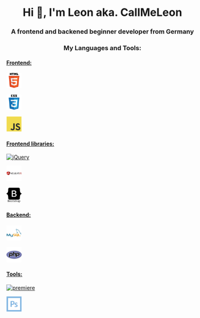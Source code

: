 <h1 align="center">Hi 👋, I'm Leon aka. CallMeLeon</h1>
<h3 align="center">A frontend and backened beginner developer from Germany</h3>

<h3 align="center">My Languages and Tools:</h3>
<u><h4>Frontend:</h4></u>

<span>
<a href="https://www.w3.org/html/" target="_blank" rel="noreferrer"> <img src="https://raw.githubusercontent.com/devicons/devicon/master/icons/html5/html5-original-wordmark.svg" alt="html5" width="40" height="40"/> </a> 

<a href="https://www.w3schools.com/css/" target="_blank" rel="noreferrer"> <img src="https://raw.githubusercontent.com/devicons/devicon/master/icons/css3/css3-original-wordmark.svg" alt="css3" width="40" height="40"/> </a> 

<a href="https://developer.mozilla.org/en-US/docs/Web/JavaScript" target="_blank" rel="noreferrer"> <img src="https://raw.githubusercontent.com/devicons/devicon/master/icons/javascript/javascript-original.svg" alt="javascript" width="40" height="40"/> </a>
</span>

<u><h4 >Frontend libraries:</h4></u> 

<a href="https://jquery.com/" target="_blank" rel="noreferrer"> <img src="https://www.logolynx.com/images/logolynx/2c/2c196cd4d023478f6306dfca28f6ff5f.png" alt="jQuery" width="40" height="40"/> </a> 

<a href="https://angular.io" target="_blank" rel="noreferrer"> <img src="https://raw.githubusercontent.com/devicons/devicon/master/icons/angularjs/angularjs-original-wordmark.svg" alt="angularjs" width="40" height="40"/> </a> 

<a href="https://getbootstrap.com" target="_blank" rel="noreferrer"> <img src="https://raw.githubusercontent.com/devicons/devicon/master/icons/bootstrap/bootstrap-plain-wordmark.svg" alt="bootstrap" width="40" height="40"/> </a>

<u><h4>Backend:</h4></u>


<a href="https://www.mysql.com/" target="_blank" rel="noreferrer"> <img src="https://raw.githubusercontent.com/devicons/devicon/master/icons/mysql/mysql-original-wordmark.svg" alt="mysql" width="40" height="40"/> </a> 

<a href="https://www.php.net" target="_blank" rel="noreferrer"> <img src="https://raw.githubusercontent.com/devicons/devicon/master/icons/php/php-original.svg" alt="php" width="40" height="40"/> </a> 

<u><h4>Tools:</h4></u> 

<a href="https://www.adobe.com/products/premiere.html" target="_blank" rel="noreferrer"> <img src="https://www.adobe.com/content/dam/cct/creativecloud/business/teams/free-trial-new/desktop_premiere.svg" alt="premiere" width="40" height="40"/> </a> 

<a href="https://www.photoshop.com/en" target="_blank" rel="noreferrer"> <img src="https://raw.githubusercontent.com/devicons/devicon/master/icons/photoshop/photoshop-line.svg" alt="photoshop" width="40" height="40"/> </a> 



